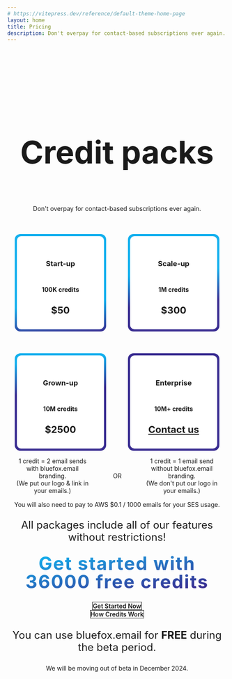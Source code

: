 ```yaml
---
# https://vitepress.dev/reference/default-theme-home-page
layout: home
title: Pricing
description: Don't overpay for contact-based subscriptions ever again. Only pay for the emails you send!
---
```


<style>
.card-container {
  display: flex;
  flex-wrap: wrap;
  justify-content: center;
  gap: 50px;
  padding-top: 50px;
}

.pricing-card {
  padding: 5px;
  border-radius: 13px;

  width: 200px;
  min-width: 200px;
}

.pricing-card .pricing-card-inner {
  padding: 30px;
  border-radius: 10px;
  background: white;
}

html.dark .pricing-card .pricing-card-inner {
  background-color: rgb(27, 27, 31);
}

.pricing-card.start-up {
  background: linear-gradient(-5deg, #392C91 0%, #13B0EE 30%);
}

.pricing-card.scale-up {
  background: linear-gradient(-5deg, #392C91 30%, #13B0EE 60%);
}

.pricing-card.grown-up {
  background: linear-gradient(-5deg, #392C91 60%, #13B0EE 90%);
}

.pricing-card.enterprise {
  background: #392C91;
}

.vp-doc .pricing-card h3 {
  margin: 0;
  border-top: 0;
  padding-top: 0;
  font-size: 28px;
  line-height: 28px;
  white-space: nowrap;
}

.pricing-card .pricing-card-credits {
  padding: 25px 0;
  font-weight: 700;
}

.pricing-card .pricing-card-price {
  font-size: 22px;
  line-height: 28px;
  font-weight: 700;
}

.pricing-card a {
  color: unset !important;
}

#pricing-page-credit-packs {
  text-align: center;

  padding-top: 100px;
}

#pricing-page-credit-packs h1 {
  font-size: 72px;
  line-height: 72px;
  border-top: 0;
  padding-bottom: 25px;
}

#pricing-page-credit-packs p {
  font-size: 24px;
  line-height: 28px;
  margin: 25px 0;
}

.vp-doc .VPButton.medium {
      border-radius: 50px;
      padding: 15px 30px;
      line-height: 22px;
      font-size: 22px;
  }
.vp-doc .actions {
    display: flex;
    width: 100% !important;
    max-width: unset !important;
    justify-content: center !important;
  }

  .vp-doc .action {
    padding: 6px;
  }

.VPButton {
    display: inline-block;
    border: 1px solid transparent;
    text-align: center;
    font-weight: 600;
    white-space: nowrap;
    transition: color 0.25s, border-color 0.25s, background-color 0.25s !important;
    text-decoration: none !important;
  }

  .VPButton.brand {
      border-color: var(--vp-button-brand-border);
      color: var(--vp-button-brand-text);
      background-color: var(--vp-button-brand-bg);
  }

  .VPButton.brand:hover {
    color: var(--vp-button-brand-text);
    background-color: var(--vp-button-brand-hover-bg);
  }

  .VPButton.alt {
    border-color: var(--vp-button-alt-border);
    color: var(--vp-button-alt-text);
    background-color: var(--vp-button-alt-bg);
  }

  .VPButton.alt:hover {
    border-color: var(--vp-button-alt-border);
    color: var(--vp-button-alt-text);
    background-color: var(--vp-button-alt-hover-bg);
  }

  #get-started-with-free-credits {
    background: linear-gradient(-10deg, #392C91 10%, #13B0EE 90%);
    background-clip: text;
    color: transparent;

    font-size: 42px;
    line-height: 42px;
    letter-spacing: 2px;
    font-weight: 700;

    margin: 25px 0;
  }

  html.dark #get-started-with-free-credits {
    background: linear-gradient(-10deg, #8a7ed8 10%, #13B0EE 90%);
    background-clip: text;
  }

  .credit-explanation {
    display: flex;
    justify-content: center;
    align-content: center;
    gap: 50px;
    padding: 15px;
  }

  .credit-explanation div {
    display: flex;
    flex-direction: column;
    align-content: center;
    justify-content: center;
  }

  @media (max-width: 599px) {
    .vp-doc .actions {
      flex-direction: column;
    }
  }
</style>

<section id="pricing-page-credit-packs">
  <h1>Credit packs</h1>
  <div>Don't overpay for contact-based subscriptions ever again.</div>
  <div class="card-container">
    <div class="pricing-card start-up">
      <div class="pricing-card-inner">
        <h3>Start-up</h3>
        <div class="pricing-card-credits">100K credits</div>
        <div class="pricing-card-price">$50</div>
      </div>
    </div>
    <div class="pricing-card scale-up">
      <div class="pricing-card-inner">
        <h3>Scale-up</h3>
        <div class="pricing-card-credits">1M credits</div>
        <div class="pricing-card-price">$300</div>
      </div>
    </div>
    <div class="pricing-card grown-up">
      <div class="pricing-card-inner">
        <h3>Grown-up</h3>
        <div class="pricing-card-credits">10M credits</div>
        <div class="pricing-card-price">$2500</div>
      </div>
    </div>
    <div class="pricing-card enterprise">
      <div class="pricing-card-inner">
        <h3>Enterprise</h3>
        <div class="pricing-card-credits">10M+ credits</div>
        <div class="pricing-card-price"><a href="mailto:hello@bluefox.email">Contact us</a></div>
      </div>
    </div>
  </div>
  <div class="credit-explanation">
    <div class="with-branding">
      <div>1 credit = 2 email sends</div>
      <div>with bluefox.email branding.</div>
      <div>(We put our logo & link in your emails.)</div>
    </div>
    <div>OR</div>
    <div class="without-branding">
      <div>1 credit = 1 email send</div>
      <div>without bluefox.email branding.</div>
      <div>(We don't put our logo in your emails.)</div>
    </div>
  </div>  
  <div>You will also need to pay to AWS $0.1 / 1000 emails for your SES usage.</div>
  <p>All packages include all of our features without restrictions!</p>
  <div id="get-started-with-free-credits">Get started with 36000 free credits</div>
  <div class="actions">
    <div class="action">
      <a class="VPButton brand medium" target="_blank" href="https://app.bluefox.email/accounts/create-account">Get Started Now</a>
    </div>
    <div class="action">
      <a class="VPButton alt medium" target="_blank" href="/docs/credits">How Credits Work</a>
    </div>
  </div>

  <p>You can use bluefox.email for <strong>FREE</strong> during the beta period.</p>
  <div>We will be moving out of beta in December 2024.</div>
</section>

